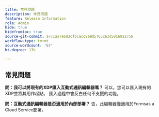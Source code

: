 ```yaml
---
title: 常見問題
description: 常見問題
feature: Release Information
role: Admin
hide: true
hidefromtoc: true
source-git-commit: a771aa7e683cfbcacc8a9d5765c63d50169a2756
workflow-type: tm+mt
source-wordcount: '67'
ht-degree: 13%

---
```



## 常見問題

**問：我可以將現有的XDP匯入互動式通訊編輯器嗎？**
可以，您可以匯入現有的XDP並將其用作起點。 匯入過程中會反白任何不支援的功能。

**問：互動式通訊編輯器是否適用於內部部署？**
否，此編輯器僅適用於Formsas a Cloud Service部署。

